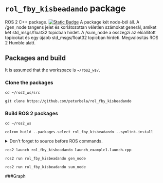 # `rol_fby_kisbeadando` package
ROS 2 C++ package.  [![Static Badge](https://img.shields.io/badge/ROS_2-Humble-34aec5)](https://docs.ros.org/en/humble/)
A package két node-ból áll. A /gen_node tangens jelet és korlátozottan véletlen számokat generál, amiket két std_msgs/float32 topicban hirdet. A /sum_node a összegzi az előállított topicokat és egy újabb std_msgs/float32 topicban hirdeti. Megvalósítás ROS 2 Humble alatt.
## Packages and build

It is assumed that the workspace is `~/ros2_ws/`.

### Clone the packages
``` 
cd ~/ros2_ws/src
```
``` 
git clone https://github.com/peterbela/rol_fby_kisbeadando
```

### Build ROS 2 packages
``` 
cd ~/ros2_ws
```
``` 
colcon build --packages-select rol_fby_kisbeadando --symlink-install
```

<details>
<summary> Don't forget to source before ROS commands.</summary>

``` bash
source ~/ros2_ws/install/setup.bash
```
</details>

```
ros2 launch rol_fby_kisbeadando launch_example1.launch.cpp
```
```
ros2 run rol_fby_kisbeadando gen_node
```
```
ros2 run rol_fby_kisbeadando sum_node 
```
###Graph
```

``` 
